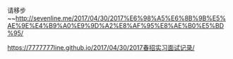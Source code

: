 请移步 
~~http://sevenline.me/2017/04/30/2017%E6%98%A5%E6%8B%9B%E5%AE%9E%E4%B9%A0%E9%9D%A2%E8%AF%95%E8%AE%B0%E5%BD%95/

https://7777777line.github.io/2017/04/30/2017春招实习面试记录/

